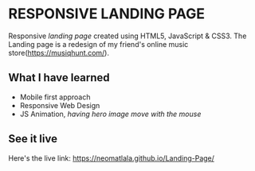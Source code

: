 # RESPONSIVE LANDING PAGE
Responsive *landing page* created using HTML5, JavaScript & CSS3. 
The Landing page is a redesign of my friend's online music store(https://musiqhunt.com/).


## What I have learned
- Mobile first approach
- Responsive Web Design
- JS Animation, *having hero image move with the mouse*


## See it live
Here's the live link: https://neomatlala.github.io/Landing-Page/